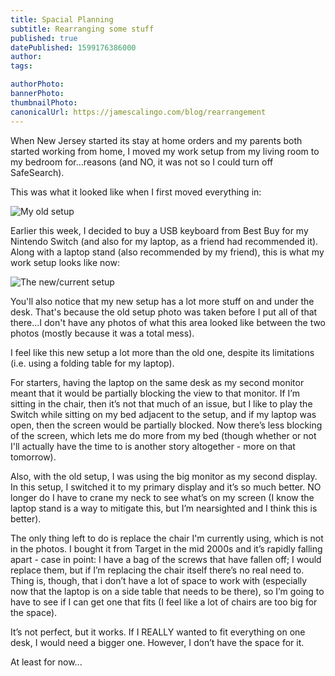 ```yaml
---
title: Spacial Planning
subtitle: Rearranging some stuff
published: true
datePublished: 1599176386000
author: 
tags:

authorPhoto: 
bannerPhoto:
thumbnailPhoto: 
canonicalUrl: https://jamescalingo.com/blog/rearrangement
---
```

When New Jersey started its stay at home orders and my parents both started working from home, I moved my work setup from my living room to my bedroom for…reasons (and NO, it was not so I could turn off SafeSearch).

This was what it looked like when I first moved everything in:

![My old setup](/images/theBefore.JPG)

Earlier this week, I decided to buy a USB keyboard from Best Buy for my Nintendo Switch (and also for my laptop, as a friend had recommended it). Along with a laptop stand (also recommended by my friend), this is what my work setup looks like now:

![The new/current setup](/images/theAfter.JPG)

You'll also notice that my new setup has a lot more stuff on and under the desk. That's because the old setup photo was taken before I put all of that there...I don't have any photos of what this area looked like between the two photos (mostly because it was a total mess).

I feel like this new setup a lot more than the old one, despite its limitations (i.e. using a folding table for my laptop).

For starters, having the laptop on the same desk as my second monitor meant that it would be partially blocking the view to that monitor. If I’m sitting in the chair, then it’s not that much of an issue, but I like to play the Switch while sitting on my bed adjacent to the setup, and if my laptop was open, then the screen would be partially blocked. Now there’s less blocking of the screen, which lets me do more from my bed (though whether or not I'll actually have the time to is another story altogether - more on that tomorrow).

Also, with the old setup, I was using the big monitor as my second display. In this setup, I switched it to my primary display and it’s so much better. NO longer do I have to crane my neck to see what’s on my screen (I know the laptop stand is a way to mitigate this, but I’m nearsighted and I think this is better).

The only thing left to do is replace the chair I'm currently using, which is not in the photos. I bought it from Target in the mid 2000s and it’s rapidly falling apart - case in point: I have a bag of the screws that have fallen off; I would replace them, but if I’m replacing the chair itself there’s no real need to. Thing is, though, that i don’t have a lot of space to work with (especially now that the laptop is on a side table that needs to be there), so I’m going to have to see if I can get one that fits (I feel like a lot of chairs are too big for the space).

It’s not perfect, but it works. If I REALLY wanted to fit everything on one desk, I would need a bigger one. However, I don’t have the space for it.

At least for now...


